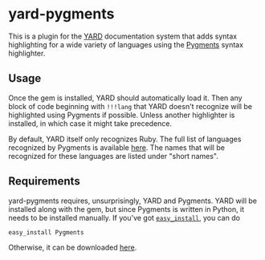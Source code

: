 # yard-pygments

This is a plugin for the [YARD](http://yardoc.org) documentation system
that adds syntax highlighting for a wide variety of languages
using the [Pygments](http://pygments.org) syntax highlighter.

## Usage

Once the gem is installed, YARD should automatically load it.
Then any block of code beginning with `!!!lang` that YARD doesn't recognize
will be highlighted using Pygments if possible.
Unless another highlighter is installed, in which case it might take precedence.

By default, YARD itself only recognizes Ruby.
The full list of languages recognized by Pygments is available [here](http://pygments.org/docs/lexers/).
The names that will be recognized for these languages are listed under "short names".

## Requirements

yard-pygments requires, unsurprisingly, YARD and Pygments.
YARD will be installed along with the gem,
but since Pygments is written in Python,
it needs to be installed manually.
If you've got [`easy_install`](http://peak.telecommunity.com/DevCenter/EasyInstall), you can do

    easy_install Pygments

Otherwise, it can be downloaded [here](http://pypi.python.org/pypi/Pygments).
